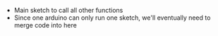 - Main sketch to call all other functions
- Since one arduino can only run one sketch, we'll eventually need to merge code into here
